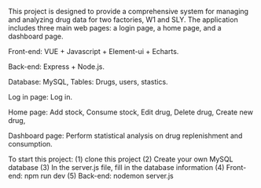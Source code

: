 This project is designed to provide a comprehensive system for managing and analyzing drug data for two factories, W1 and SLY. 
The application includes three main web pages: a login page, a home page, and a dashboard page.

Front-end:
VUE + Javascript + Element-ui + Echarts.

Back-end:
Express + Node.js.

Database:
MySQL,
Tables: Drugs, users, stastics.

Log in page:
Log in.

Home page:
Add stock,
Consume stock,
Edit drug,
Delete drug,
Create new drug,

Dashboard page:
Perform statistical analysis on drug replenishment and consumption.

To start this project:
(1) clone this project
(2) Create your own MySQL database
(3) In the server.js file, fill in the database information
(4) Front-end: npm run dev
(5) Back-end: nodemon server.js

